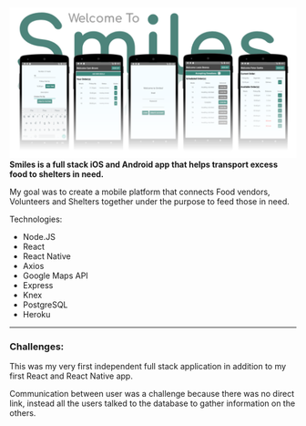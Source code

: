 ![Smiles Title](./readmeMedia/SmilesTitle.png)
**Smiles is a full stack iOS and Android app that helps transport excess food to shelters in need.**

My goal was to create a mobile platform that connects Food vendors, Volunteers and Shelters together under the purpose to feed those in need.

Technologies:
* Node.JS
* React
* React Native
* Axios
* Google Maps API
* Express
* Knex
* PostgreSQL
* Heroku

<hr>

### Challenges:

This was my very first independent full stack application in addition to my first React and React Native app.

Communication between user was a challenge because there was no direct link, instead all the users talked to the database to gather information on the others.
